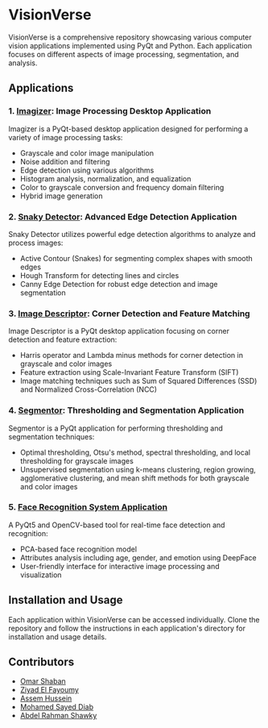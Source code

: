 # VisionVerse

VisionVerse is a comprehensive repository showcasing various computer vision applications implemented using PyQt and Python. Each application focuses on different aspects of image processing, segmentation, and analysis.

## Applications

### 1. [Imagizer](https://github.com/AbdulrahmanGhitani/Imagizer): Image Processing Desktop Application

Imagizer is a PyQt-based desktop application designed for performing a variety of image processing tasks:
- Grayscale and color image manipulation
- Noise addition and filtering
- Edge detection using various algorithms
- Histogram analysis, normalization, and equalization
- Color to grayscale conversion and frequency domain filtering
- Hybrid image generation

### 2. [Snaky Detector](https://github.com/Zoz-HF/snaky-detector): Advanced Edge Detection Application

Snaky Detector utilizes powerful edge detection algorithms to analyze and process images:
- Active Contour (Snakes) for segmenting complex shapes with smooth edges
- Hough Transform for detecting lines and circles
- Canny Edge Detection for robust edge detection and image segmentation

### 3. [Image Descriptor](https://github.com/Zoz-HF/Image_Descriptor.git): Corner Detection and Feature Matching

Image Descriptor is a PyQt desktop application focusing on corner detection and feature extraction:
- Harris operator and Lambda minus methods for corner detection in grayscale and color images
- Feature extraction using Scale-Invariant Feature Transform (SIFT)
- Image matching techniques such as Sum of Squared Differences (SSD) and Normalized Cross-Correlation (NCC)

### 4. [Segmentor](https://github.com/Zoz-HF/Segmentor): Thresholding and Segmentation Application

Segmentor is a PyQt application for performing thresholding and segmentation techniques:
- Optimal thresholding, Otsu's method, spectral thresholding, and local thresholding for grayscale images
- Unsupervised segmentation using k-means clustering, region growing, agglomerative clustering, and mean shift methods for both grayscale and color images

### 5. [Face Recognition System Application](https://github.com/omarshaban02/Face-Recognition-System)

A PyQt5 and OpenCV-based tool for real-time face detection and recognition:
- PCA-based face recognition model
- Attributes analysis including age, gender, and emotion using DeepFace
- User-friendly interface for interactive image processing and visualization

## Installation and Usage

Each application within VisionVerse can be accessed individually. Clone the repository and follow the instructions in each application's directory for installation and usage details.


## Contributors

- [Omar Shaban](https://github.com/omarshaban02)
- [Ziyad El Fayoumy](https://github.com/Zoz-HF)
- [Assem Hussein](https://github.com/RushingBlast)
- [Mohamed Sayed Diab](https://github.com/MohamedSayedDiab)
- [Abdel Rahman Shawky](https://github.com/AbdulrahmanGhitani)